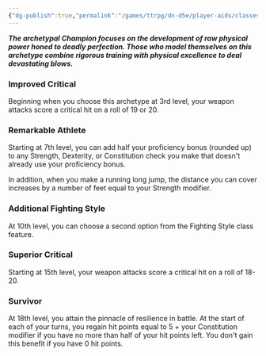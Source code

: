 ```yaml
---
{"dg-publish":true,"permalink":"/games/ttrpg/dn-d5e/player-aids/classes/class-specialisations/fighter-champion/","tags":["sub-class","ttrpg/dnd/5e"],"noteIcon":""}
---
```



**_The archetypal Champion focuses on the development of raw physical power honed to deadly perfection. Those who model themselves on this archetype combine rigorous training with physical excellence to deal devastating blows._**

### Improved Critical

Beginning when you choose this archetype at 3rd level, your weapon attacks score a critical hit on a roll of 19 or 20.

### Remarkable Athlete

Starting at 7th level, you can add half your proficiency bonus (rounded up) to any Strength, Dexterity, or Constitution check you make that doesn't already use your proficiency bonus.

In addition, when you make a running long jump, the distance you can cover increases by a number of feet equal to your Strength modifier.

### Additional Fighting Style

At 10th level, you can choose a second option from the Fighting Style class feature.

### Superior Critical

Starting at 15th level, your weapon attacks score a critical hit on a roll of 18-20.

### Survivor

At 18th level, you attain the pinnacle of resilience in battle. At the start of each of your turns, you regain hit points equal to 5 + your Constitution modifier if you have no more than half of your hit points left. You don't gain this benefit if you have 0 hit points.
